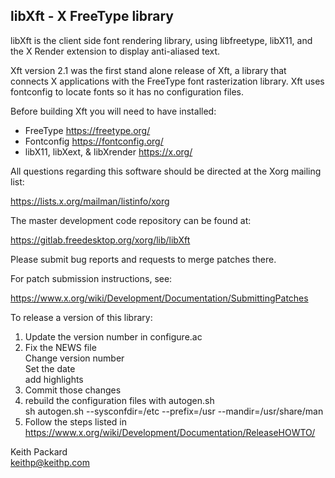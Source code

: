 libXft - X FreeType library
---------------------------

libXft is the client side font rendering library, using libfreetype,
libX11, and the X Render extension to display anti-aliased text.

Xft version 2.1 was the first stand alone release of Xft, a library that
connects X applications with the FreeType font rasterization library. Xft
uses fontconfig to locate fonts so it has no configuration files.

Before building Xft you will need to have installed:
 - FreeType                             https://freetype.org/
 - Fontconfig                           https://fontconfig.org/
 - libX11, libXext, & libXrender        https://x.org/

All questions regarding this software should be directed at the
Xorg mailing list:

  https://lists.x.org/mailman/listinfo/xorg

The master development code repository can be found at:

  https://gitlab.freedesktop.org/xorg/lib/libXft

Please submit bug reports and requests to merge patches there.

For patch submission instructions, see:

  https://www.x.org/wiki/Development/Documentation/SubmittingPatches

To release a version of this library:

 1. Update the version number in configure.ac
 2. Fix the NEWS file  
    Change version number  
    Set the date  
    add highlights
 3. Commit those changes
 4. rebuild the configuration files with autogen.sh  
    sh autogen.sh --sysconfdir=/etc --prefix=/usr --mandir=/usr/share/man
 5. Follow the steps listed in
    https://www.x.org/wiki/Development/Documentation/ReleaseHOWTO/

Keith Packard  
keithp@keithp.com


